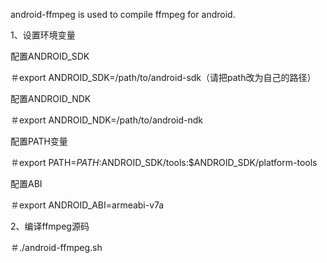 android-ffmpeg is used to compile ffmpeg for android.

1、设置环境变量

配置ANDROID_SDK 

＃export ANDROID_SDK=/path/to/android-sdk（请把path改为自己的路径）

配置ANDROID_NDK

＃export ANDROID_NDK=/path/to/android-ndk

配置PATH变量

＃export PATH=$PATH:$ANDROID_SDK/tools:$ANDROID_SDK/platform-tools

配置ABI

＃export ANDROID_ABI=armeabi-v7a


2、编译ffmpeg源码

＃./android-ffmpeg.sh